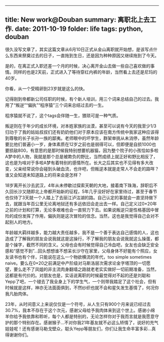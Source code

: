 --------------
title: New work@Douban
summary: 离职北上去工作.
date: 2011-10-19
folder: life
tags: python, douban
--------------

很久没写文章了，其实这篇文章从6月10日正式从金山离职就开始想，是该写点什么东西来祭奠过去的日子，一直拖到生日，还是因为种种原因又继续拖到了今天。

是的，在离正式入职还差一个月的时候，决心离开金山去做一些自己喜欢做的事情。同样的也是2天前，正式进入了等待穿红内裤的年龄，当然看上去还是尼玛的40岁。

你看，从一个受精卵到23岁就是这么的快。

记得刚到帝都新公司任职的时候，有个新人培训，用三个词来总结自己的过去。我用了“叛逆”“偏执”“程序猿”三个词来总结过去的一生。

程序猿就不说了，这个tags会伴随一生，猥琐可是一种气质。

叛逆则在于年少的成长环境，对本姓家族的淡漠，甚至可以说有今天的我至少1/3归功于了我的姑姑叔叔们还有奶奶他们对于原本应该在南方传统中我家这种应该得到尊敬的长子长孙一族的鄙夷。老师眼中的坏学生，群架单挑从未消停，虽然年龄要比他们普遍小一岁，身体素质在12岁之前也是弱得可以，但即便是自损1000也要损敌800，有意思的是那时候我特别想要机器猫，因为整个院子的小孩恰如多啦A梦中的人物，我就是那个总是被欺负的野比，当然成绩上就正好和野比相反了，这也是为啥对于多啦A梦有着特别的感情所在。长大之后其实也不见得有多大改变，父亲经常说你会碰到头破血流，也许吧，但叛逆本就是走常人不会走的路咩？谁又会知道未知道路上的将来会是怎样？

18岁离开长沙去武汉，4年从未停歇过探索天朝的大地，接着南下珠海，辞职后不久回长沙又随即北上帝都开始新的征程，5年几乎没好好在家里待过，甚至于春节也仅待了3天就一个人踏上了去丽江泸沽湖的路。自己认定的事就会一直坚持做下去，就跟当年百公里无论离地狱还有多远依旧会走出去一样。自己定义过0×20年之前的计划和打算，无论多艰难也会一直努力下去。如果说叛逆只是性格基因中冒险的成份发挥了作用，偏执则是这次冒险的信念。当然，这也是我觉得自己会对不起别人的地方。

年龄越大羁绊越多，能力越大责任越多，我不是一个善于表达自己感情的人，这也造成了了解我的朋友会说我就这是这操行，不了解我的朋友会说我就这么操蛋，都是个操字，截然不同的含义。父母也会有时候觉得自己冷血吧，女友也会缺乏安全感和“感觉不到”…回头想想谁不想呆长沙守在家里，父母身体不好能有个照应，女友读书也有个伴，只能说在这么一个物欲横流的年代，too simple sometimes naive。要么在0×20之前满足中产阶级对马斯洛层次需求论金字塔顶的一切愿望，要么走不了凤姐的非主流肉身翻墙之路就老老实实做好一切前期准备，当然，这都是有代价的。对朋友也是，实话说离职的时候最觉得对不起的还是刘聪和Yepp了吧，一个褪去了我全身上下的学生气，一个则带我踏足了这个社会，但有时候就是这样，神亦无法面面俱到，不然纱织也就不会和星矢发生基情了，何况你我凡胎肉体。

23年，从时间意义上来说仅仅是一个符号，从人生只有900个月来说已经过去30.7%，我本不存在于这个次元，感谢父母给予我肉体来到这个世上。感谢小绵羊你给予我依靠和聆听，每个人都是特别的，无论怎样你对于我而言就是我愿意守护的那个特别存在。感谢猴子…不对你我21年基友就不必这么矫情了，说好的充气娃娃呢！还有感谢马勒戈壁众，聪头Yepp等朋友们，你们让我生命丰富多彩…真得谢谢你们。
